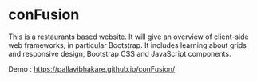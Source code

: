 # conFusion

This is a restaurants based website. 
It will give an overview of client-side web frameworks, in particular Bootstrap. 
It includes learning about grids and responsive design, Bootstrap CSS and JavaScript components. 

Demo : https://pallavibhakare.github.io/conFusion/
